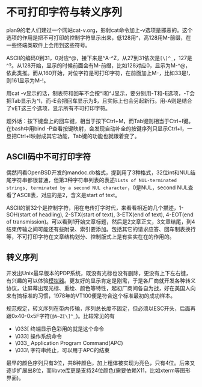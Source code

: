 不可打印字符与转义序列
==
plan9的老人们建过一个网站cat-v.org，影射cat命令加上-v选项是邪恶的。这个选项的作用是把不可打印的控制字符显示出来，低128用^，高128用M-前缀，在一些终端类软件上会用到这些符号。

ASCII的编码0到31，0对应^@，接下来是^A-^Z，从27到31依次是`[\]^_`，127是^?。从128开始，显示的时候前面会有M-前缀，比如128对应0，显示为M-^@，依此类推。而从160开始，对位字符是可打印字符，在前面加上M-，比如33是!，则161显示为M-!。

用cat -v显示的话，制表符和回车不会按^I和^J显示，要分别用-T和-E选项，-T会把Tab显示为^I，而-E会把回车显示为$，且实际上也会另起新行。用-A则是结合了vET这三个选项，显示所有不可打印字符。

题外话：按下键盘上的回车键，相当于按下Ctrl+M，而Tab键则相当于Ctrl+I键。在bash中用bind -P查看按键映射，会发现自动补全的按键序列只显示Ctrl+I，一旦把Ctrl+I映射成其它功能，Tab键的功能也就跟着变了。

ASCII码中不可打印字符
--
偶然间看OpenBSD开发的mandoc.db格式，提到用了3种格式，32位int和NUL结尾字符串都很普通，但第3种字符串列表的表述`lists of NUL-terminated strings, terminated by a second NUL character`，0是NUL，second NUL查看了ASCII表，对应的是2，含义是start of text。

ASCII的前32个是控制字符，用在电传打字时代，来看看相近的几个描述，1-SOH(start of headling), 2-STX(start of text), 3-ETX(end of text), 4-EOT(end of transmission)。可以看到1开始文章标题，然后是2文章正文，3文章结尾，到4结束传输之间可能还有些附录、索引要添加。包括其它的请求应答、回车制表换行等，不可打印字符在文章结构划分、控制版式上是有实实在在的作用的。

转义序列
--
开发出Unix最早版本的PDP系统，既没有光标也没有删除，更没有上下左右键，有兴趣的可以体验[模拟器](http://pdp11.aiju.de/)。更友好的显示肯定是刚需，于是各厂商就开发各种转义协议，让屏幕出现光标、重绘、颜色等特性，起初厂商间各自为战，好在美国人向来有搞标准的习惯，1978年的VT100便是符合这个标准最初的成功样本。

规范规定，转义序列在带内传输，序列总长度不固定，但必须以ESC开头，后面再跟0x40-0x5F字符(`@A–Z[\]^_`)。比较常见的有

* \033[ 终端显示色彩用的就是这个命令
* \033] 操作系统命令
* \033_ Application Program Command(APC)
* \033\\ 字符串终止，可以用于APC的结束

最早的颜色序列只有3位，共8种颜色，加上粗体被实现为亮色，只有4位。后来又逐步扩展出8位，而libvte库更是支持24位颜色(需要依赖X11，比如xterm等图形界面)。